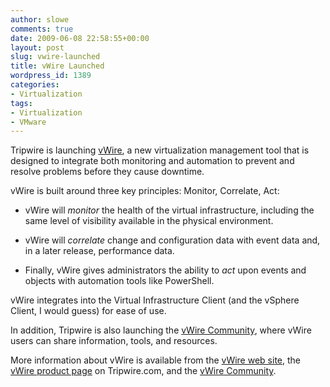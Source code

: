 ```yaml
---
author: slowe
comments: true
date: 2009-06-08 22:58:55+00:00
layout: post
slug: vwire-launched
title: vWire Launched
wordpress_id: 1389
categories:
- Virtualization
tags:
- Virtualization
- VMware
---
```


Tripwire is launching [vWire](http://www.tripwire.com/products/vwire.cfm), a new virtualization management tool that is designed to integrate both monitoring and automation to prevent and resolve problems before they cause downtime.

vWire is built around three key principles: Monitor, Correlate, Act:

* vWire will _monitor_ the health of the virtual infrastructure, including the same level of visibility available in the physical environment.

* vWire will _correlate_ change and configuration data with event data and, in a later release, performance data.

* Finally, vWire gives administrators the ability to _act_ upon events and objects with automation tools like PowerShell.

vWire integrates into the Virtual Infrastructure Client (and the vSphere Client, I would guess) for ease of use.

In addition, Tripwire is also launching the [vWire Community](http://community.vwire.com/index.jspa), where vWire users can share information, tools, and resources.

More information about vWire is available from the [vWire web site](http://www.vwire.com/), the [vWire product page](http://www.tripwire.com/products/vwire.cfm) on Tripwire.com, and the [vWire Community](http://community.vwire.com/index.jspa).

